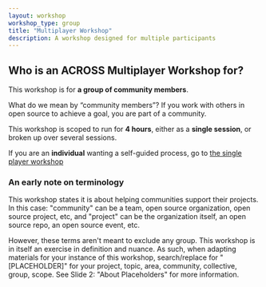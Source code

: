 ```yaml
---
layout: workshop
workshop_type: group
title: "Multiplayer Workshop"
description: A workshop designed for multiple participants
---
```


## Who is an ACROSS Multiplayer Workshop for?

This workshop is for **a group of community members**. 

What do we mean by “community members”? 
If you work with others in open source to achieve a goal, you are part of a community. 


This workshop is scoped to run for **4 hours**, either as a **single session**, or broken up over several sessions.

If you are an **individual** wanting a self-guided process, go to [the single player workshop](../solo/)

### An early note on terminology

This workshop states it is about helping communities support their projects.  In this case: "community" can be a team, open source organization, open source project, etc, and "project" can be the organization itself, an open source repo, an open source event, etc.

However, these terms aren't meant to exclude any group. This workshop is in itself an exercise in definition and nuance. As such, when adapting materials for your instance of this workshop, search/replace for "[PLACEHOLDER]" for your project, topic, area, community, collective, group, scope. See Slide 2: "About Placeholders" for more information.
